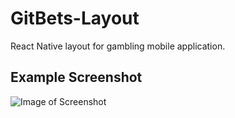 # GitBets-Layout
React Native layout for gambling mobile application.

## Example Screenshot

  ![Image of Screenshot](https://i.imgur.com/eteQhAo.png)

